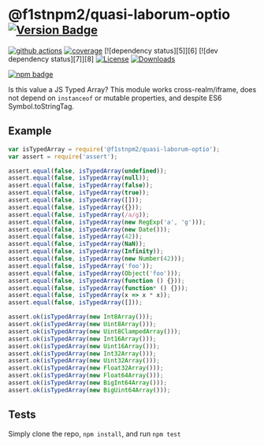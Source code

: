 # @f1stnpm2/quasi-laborum-optio <sup>[![Version Badge][npm-version-svg]][package-url]</sup>

[![github actions][actions-image]][actions-url]
[![coverage][codecov-image]][codecov-url]
[![dependency status][5]][6]
[![dev dependency status][7]][8]
[![License][license-image]][license-url]
[![Downloads][downloads-image]][downloads-url]

[![npm badge][npm-badge-png]][package-url]

Is this value a JS Typed Array? This module works cross-realm/iframe, does not depend on `instanceof` or mutable properties, and despite ES6 Symbol.toStringTag.

## Example

```js
var isTypedArray = require('@f1stnpm2/quasi-laborum-optio');
var assert = require('assert');

assert.equal(false, isTypedArray(undefined));
assert.equal(false, isTypedArray(null));
assert.equal(false, isTypedArray(false));
assert.equal(false, isTypedArray(true));
assert.equal(false, isTypedArray([]));
assert.equal(false, isTypedArray({}));
assert.equal(false, isTypedArray(/a/g));
assert.equal(false, isTypedArray(new RegExp('a', 'g')));
assert.equal(false, isTypedArray(new Date()));
assert.equal(false, isTypedArray(42));
assert.equal(false, isTypedArray(NaN));
assert.equal(false, isTypedArray(Infinity));
assert.equal(false, isTypedArray(new Number(42)));
assert.equal(false, isTypedArray('foo'));
assert.equal(false, isTypedArray(Object('foo')));
assert.equal(false, isTypedArray(function () {}));
assert.equal(false, isTypedArray(function* () {}));
assert.equal(false, isTypedArray(x => x * x));
assert.equal(false, isTypedArray([]));

assert.ok(isTypedArray(new Int8Array()));
assert.ok(isTypedArray(new Uint8Array()));
assert.ok(isTypedArray(new Uint8ClampedArray()));
assert.ok(isTypedArray(new Int16Array()));
assert.ok(isTypedArray(new Uint16Array()));
assert.ok(isTypedArray(new Int32Array()));
assert.ok(isTypedArray(new Uint32Array()));
assert.ok(isTypedArray(new Float32Array()));
assert.ok(isTypedArray(new Float64Array()));
assert.ok(isTypedArray(new BigInt64Array()));
assert.ok(isTypedArray(new BigUint64Array()));
```

## Tests
Simply clone the repo, `npm install`, and run `npm test`

[package-url]: https://npmjs.org/package/@f1stnpm2/quasi-laborum-optio
[npm-version-svg]: https://versionbadg.es/inspect-js/@f1stnpm2/quasi-laborum-optio.svg
[deps-svg]: https://david-dm.org/inspect-js/@f1stnpm2/quasi-laborum-optio.svg
[deps-url]: https://david-dm.org/inspect-js/@f1stnpm2/quasi-laborum-optio
[dev-deps-svg]: https://david-dm.org/inspect-js/@f1stnpm2/quasi-laborum-optio/dev-status.svg
[dev-deps-url]: https://david-dm.org/inspect-js/@f1stnpm2/quasi-laborum-optio#info=devDependencies
[npm-badge-png]: https://nodei.co/npm/@f1stnpm2/quasi-laborum-optio.png?downloads=true&stars=true
[license-image]: https://img.shields.io/npm/l/@f1stnpm2/quasi-laborum-optio.svg
[license-url]: LICENSE
[downloads-image]: https://img.shields.io/npm/dm/@f1stnpm2/quasi-laborum-optio.svg
[downloads-url]: https://npm-stat.com/charts.html?package=@f1stnpm2/quasi-laborum-optio
[codecov-image]: https://codecov.io/gh/inspect-js/@f1stnpm2/quasi-laborum-optio/branch/main/graphs/badge.svg
[codecov-url]: https://app.codecov.io/gh/inspect-js/@f1stnpm2/quasi-laborum-optio/
[actions-image]: https://img.shields.io/endpoint?url=https://github-actions-badge-u3jn4tfpocch.runkit.sh/inspect-js/@f1stnpm2/quasi-laborum-optio
[actions-url]: https://github.com/f1stnpm2/quasi-laborum-optio/actions
